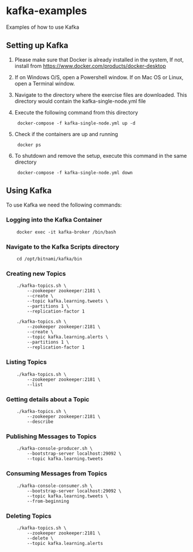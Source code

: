 # kafka-examples 

Examples of how to use Kafka

## Setting up Kafka

1. Please make sure that Docker is already installed in the system,
If not, install from https://www.docker.com/products/docker-desktop

2. If on Windows O/S, open a Powershell window.
If on Mac OS or Linux, open a Terminal window.

3. Navigate to the directory where the exercise files are downloaded.
This directory would contain the kafka-single-node.yml file

4. Execute the following command from this directory

        docker-compose -f kafka-single-node.yml up -d

5. Check if the containers are up and running

        docker ps


6. To shutdown and remove the setup, execute this command in the same directory

        docker-compose -f kafka-single-node.yml down


## Using Kafka

To use Kafka we need the following commands:

### Logging into the Kafka Container

        docker exec -it kafka-broker /bin/bash

### Navigate to the Kafka Scripts directory

        cd /opt/bitnami/kafka/bin

### Creating new Topics

        ./kafka-topics.sh \
            --zookeeper zookeeper:2181 \
            --create \
            --topic kafka.learning.tweets \
            --partitions 1 \
            --replication-factor 1

        ./kafka-topics.sh \
            --zookeeper zookeeper:2181 \
            --create \
            --topic kafka.learning.alerts \
            --partitions 1 \
            --replication-factor 1

### Listing Topics

        ./kafka-topics.sh \
            --zookeeper zookeeper:2181 \
            --list

### Getting details about a Topic

        ./kafka-topics.sh \
            --zookeeper zookeeper:2181 \
            --describe


### Publishing Messages to Topics

        ./kafka-console-producer.sh \
            --bootstrap-server localhost:29092 \
            --topic kafka.learning.tweets

### Consuming Messages from Topics

        ./kafka-console-consumer.sh \
            --bootstrap-server localhost:29092 \
            --topic kafka.learning.tweets \
            --from-beginning

### Deleting Topics

        ./kafka-topics.sh \
            --zookeeper zookeeper:2181 \
            --delete \
            --topic kafka.learning.alerts